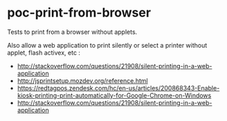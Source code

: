 poc-print-from-browser
===============================================

Tests to print from a browser without applets.

Also allow a web application to print silently or select a printer without applet, flash activex, etc :

* http://stackoverflow.com/questions/21908/silent-printing-in-a-web-application
* http://jsprintsetup.mozdev.org/reference.html
* https://redtagpos.zendesk.com/hc/en-us/articles/200868343-Enable-kiosk-printing-print-automatically-for-Google-Chrome-on-Windows
* http://stackoverflow.com/questions/21908/silent-printing-in-a-web-application
